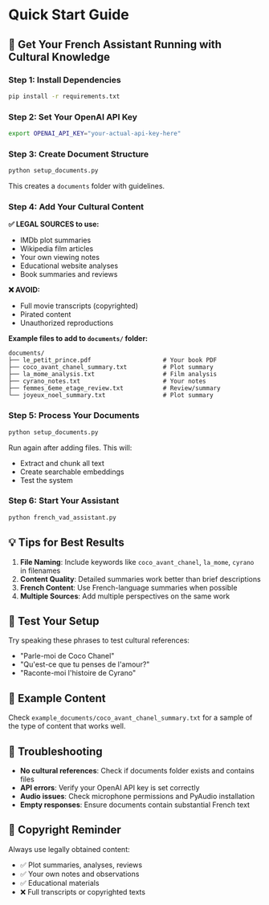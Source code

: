 # Quick Start Guide

## 🚀 Get Your French Assistant Running with Cultural Knowledge

### Step 1: Install Dependencies
```bash
pip install -r requirements.txt
```

### Step 2: Set Your OpenAI API Key
```bash
export OPENAI_API_KEY="your-actual-api-key-here"
```

### Step 3: Create Document Structure
```bash
python setup_documents.py
```
This creates a `documents` folder with guidelines.

### Step 4: Add Your Cultural Content

**✅ LEGAL SOURCES to use:**
- IMDb plot summaries
- Wikipedia film articles
- Your own viewing notes
- Educational website analyses
- Book summaries and reviews

**❌ AVOID:**
- Full movie transcripts (copyrighted)
- Pirated content
- Unauthorized reproductions

**Example files to add to `documents/` folder:**
```
documents/
├── le_petit_prince.pdf                    # Your book PDF
├── coco_avant_chanel_summary.txt          # Plot summary
├── la_mome_analysis.txt                   # Film analysis
├── cyrano_notes.txt                       # Your notes
├── femmes_6eme_etage_review.txt           # Review/summary
└── joyeux_noel_summary.txt                # Plot summary
```

### Step 5: Process Your Documents
```bash
python setup_documents.py
```
Run again after adding files. This will:
- Extract and chunk all text
- Create searchable embeddings
- Test the system

### Step 6: Start Your Assistant
```bash
python french_vad_assistant.py
```

## 💡 Tips for Best Results

1. **File Naming**: Include keywords like `coco_avant_chanel`, `la_mome`, `cyrano` in filenames
2. **Content Quality**: Detailed summaries work better than brief descriptions
3. **French Content**: Use French-language summaries when possible
4. **Multiple Sources**: Add multiple perspectives on the same work

## 🧪 Test Your Setup

Try speaking these phrases to test cultural references:
- "Parle-moi de Coco Chanel"
- "Qu'est-ce que tu penses de l'amour?"
- "Raconte-moi l'histoire de Cyrano"

## 📁 Example Content

Check `example_documents/coco_avant_chanel_summary.txt` for a sample of the type of content that works well.

## 🔧 Troubleshooting

- **No cultural references**: Check if documents folder exists and contains files
- **API errors**: Verify your OpenAI API key is set correctly
- **Audio issues**: Check microphone permissions and PyAudio installation
- **Empty responses**: Ensure documents contain substantial French text

## 📜 Copyright Reminder

Always use legally obtained content:
- ✅ Plot summaries, analyses, reviews
- ✅ Your own notes and observations  
- ✅ Educational materials
- ❌ Full transcripts or copyrighted texts 